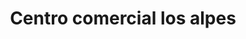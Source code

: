 ---
title: "Centro comercial los alpes"
url: /barcelona/centro-comercial-los-alpes/
shop: Einkaufszentrum
---